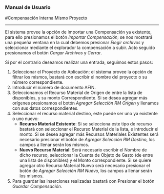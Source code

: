 ### Manual de Usuario
#Compensación Interna Mismo Proyecto

---
El sistema provee la opción de Importar una Compensación ya existente, para ello presionamos el botón *Importar Compensación*; se nos mostrará una pequeña ventana en la cual debemos presionar *Elegir archivos* y seleccionar mediante el explorador la compensación a subir. Acto seguido presionamos el botón *Cargar Archivos* y *Cerrar*.

Si por el contrario deseamos realizar una entrada, seguimos estos pasos:

1. Seleccionar el Proyecto de Aplicación; el sistema provee la opción de filtrar los mismos, bastará con escribir el nombre del proyecto o su número correspondiente. 
2. Introducir el número de documento AFIN.
3. Seleccionamos el Recurso Material de Origen de entre la lista de disponibles, y su monto Correspondiente. Si se desea agregar más orígenes presionamos el botón *Agregar Selección RM Origen* y llenamos con sus datos correspondientes.
4. Seleccionar el recurso material destino, este puede ser uno ya existente o uno nuevo:
	- **Recurso Material Existente**: Si se selecciona este tipo de recurso bastará con seleccionar el Recurso Material de la lista, e introducir el monto. Si se desea agregar más Recursos Materiales Existentes será necesario presionar el botón de *Agregar Selección RM Destino*, los campos a llenar serán los mismos.
	- **Nuevo Recurso Material**: Será necesario escribir el Nombre de dicho recurso, seleccionar la Cuenta de Objeto de Gasto (de entre una lista de disponibles) y el Monto correspondiente. Si se quiere agregar otro Recurso Material Nuevo será necesario presionar el botón de *Agregar Selección RM Nuevo*, los campos a llenar serán los mismos.
5. Para guardar las inserciones realizadas bastará con Presionar el botón *Guardar Compensación*.